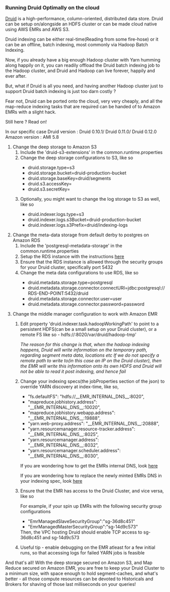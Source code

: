 ### Running Druid Optimally on the cloud

<p>

<a href="http://druid.io/">Druid</a> is a high-performance, column-oriented, distributed data store.
Druid can be setup on/alongside an HDFS cluster or can be made cloud native using AWS EMRs and AWS S3.

Druid indexing can be either real-time(Reading from some fire-hose) or it can be an offline, batch indexing,
most commonly via Hadoop Batch Indexing.

Now, if you already have a big enough Hadoop cluster with Yarn humming along happily on it, you can
readily offload the Druid batch indexing job to the Hadoop cluster, and Druid and Hadoop can live forever,
happily and ever after.

But, what if Druid is all you need, and having another Hadoop cluster just to support Druid batch indexing
is just too darn costly ? 

Fear not, Druid can be ported onto the cloud, very very cheaply, and all the map-reduce indexing tasks that 
are required can be handed of to Amazon EMRs with a slight hack.

Still here ? Read on!

In our specific case
Druid version : Druid 0.10.1/ Druid 0.11.0/ Druid 0.12.0
Amazon version : AMI 5.8

</p>

<ol>
  <li>
      Change the deep storage to Amazon S3
      <ol>
        <li>Include the 'druid-s3-extensions' in the common.runtime.properties</li>
        <li>
            Change the deep storage configurations to S3, like so
            <p>
              <ul>
              <li>druid.storage.type=s3</li>
              <li>druid.storage.bucket=druid-production-bucket</li>
              <li>druid.storage.baseKey=druid/segments</li>
              <li>druid.s3.accessKey=<your access key></li>
              <li>druid.s3.secretKey=<your secret key></li>
              </ul>
            </p>
        </li>
        <li>
            Optionally, you might want to change the log storage to S3 as well, like so
            <p>
            <ul>
              <li>druid.indexer.logs.type=s3</li>
              <li>druid.indexer.logs.s3Bucket=druid-production-bucket</li>
              <li>druid.indexer.logs.s3Prefix=druid/indexing-logs</li>
            </ul>
            </p>
        </li>
      </ol>   
  </li>
  <li>
        Change the meta-data storage from default derby to postgres on Amazon RDS
        <ol>
          <li>Include the 'postgresql-metadata-storage' in the common.runtime.properties</li>
          <li>Setup the RDS instance with the instructions <a href="http://druid.io/docs/latest/development/extensions-core/postgresql.html">here</a></li>
          <li>Ensure that the RDS instance is allowed through the security groups for your Druid cluster, specifically port 5432</li>
          <li>
              Change the meta data configurations to use RDS, like so
              <p>
              <ul>
                <li>druid.metadata.storage.type=postgresql</li>
                <li>druid.metadata.storage.connector.connectURI=jdbc:postgresql://RDS-END-POINT:5432/druid</li>
                <li>druid.metadata.storage.connector.user=user</li>
                <li>druid.metadata.storage.connector.password=password</li>
              </ul>
              </p>
          </li>
        </ol>   
  </li>
    <li>
          Change the middle manager configuration to work with Amazon EMR
          <ol>
            <li>
              <p>Edit property 'druid.indexer.task.hadoopWorkingPath' to point to a persistent HDFS(can be a small setup on your Druid cluster), or a remote FS like so - hdfs://<name-node>:8020/var/druid/hadoop-tmp'</p>
              <p>
              <i>The reason for this change is that, when the hadoop indexing happens, Druid will write information on the temporary path, regarding segment meta data, locations etc</i>
              <i>If we do not specify a remote path to write to(in this case an IP on the Druid cluster), then the EMR will write this information onto its own HDFS and Druid will not be able to read it post indexing, and hence fail</i>
              </p>
            </li>
            <li>
              Change your indexing specs(the jobProperties section of the json) to override YARN discovery at index-time, like so,
              <p>
              <ul>
                <li>"fs.defaultFS": "hdfs://__EMR_INTERNAL_DNS__:8020",</li>
                <li>"mapreduce.jobhistory.address": "__EMR_INTERNAL_DNS__:10020",</li>
                <li>"mapreduce.jobhistory.webapp.address": "__EMR_INTERNAL_DNS__:19888",</li>
                <li>"yarn.web-proxy.address": "__EMR_INTERNAL_DNS__:20888",</li>
                <li>"yarn.resourcemanager.resource-tracker.address": "__EMR_INTERNAL_DNS__:8025",</li>
                <li>"yarn.resourcemanager.address": "__EMR_INTERNAL_DNS__:8032",</li>
                <li>"yarn.resourcemanager.scheduler.address": "__EMR_INTERNAL_DNS__:8030",</li>
                </ul>
              </p> 
              <p>If you are wondering how to get the EMRs internal DNS, look <a href="https://github.com/vihag/cli-hacks/blob/master/aws_cli/GetEMRClusterMasterDNS.sh">here</a></p>
              <p>If you are wondering how to replace the newly minted EMRs DNS in your indexing spec, look <a href="https://github.com/vihag/cli-hacks/blob/master/bash_cli/ReplaceStringInPlaceInFile.sh">here</a></p>  
            </li>
            <li>Ensure that the EMR has access to the Druid Cluster, and vice versa, like so 
                <p>
                  For example, if your spin up EMRs with the following security group configurations
                  <ul>
                    <li>"EmrManagedSlaveSecurityGroup":"sg-36d8c451"</li>
                    <li>"EmrManagedMasterSecurityGroup":"sg-14d9c573"</li>
                  </ul>
                  Then,
                  the VPC hosting Druid should enable TCP access to sg-36d8c451 and sg-14d9c573
                </p>
            </li>
            <li>
              Useful tip - enable debugging on the EMR atleast for a few initial runs, so that accessing logs for failed YARN jobs is feasible
            </li>
          </ol>
    </li>
  
</ol>

And that's all!
With the deep storage secured on Amazon S3, and Map Reduce secured on Amazon EMR, you are free to keep your Druid Cluster to a minimum size, with space enough to hold segment-caches,
and what's better - all those compute resources can be devoted to Historicals and Brokers for shaving of those last milliseconds on your queries!

